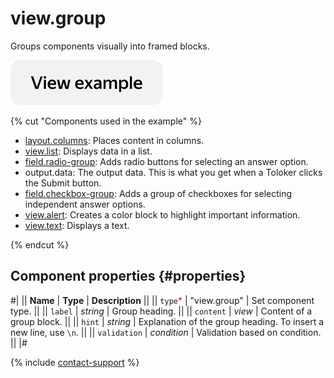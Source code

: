 # view.group

Groups components visually into framed blocks.

[![View example in the sandbox](../_images/buttons/view-example.svg)](https://ya.cc/t/jNlr4klD3twZBC)

{% cut "Components used in the example" %}

- [layout.columns](layout.columns.md): Places content in columns.
- [view.list](view.list.md): Displays data in a list.
- [field.radio-group](field.radio-group.md): Adds radio buttons for selecting an answer option.
- output.data: The output data. This is what you get when a Toloker clicks the Submit button.
- [field.checkbox-group](field.checkbox-group.md): Adds a group of checkboxes for selecting independent answer options.
- [view.alert](view.alert.md): Creates a color block to highlight important information.
- [view.text](view.text.md): Displays a text.

{% endcut %}

## Component properties {#properties}

#|
|| **Name** | **Type** | **Description** ||
|| `type`<span style="color: red">\*</span> | "view.group" | Set component type. ||
|| `label` | _string_ | Group heading. ||
|| `content` | _view_ | Content of a group block. ||
|| `hint` | _string_ | Explanation of the group heading. To insert a new line, use `\n`. ||
|| `validation` | _condition_ | Validation based on condition. ||
|#

{% include [contact-support](../_includes/contact-support.md) %}
